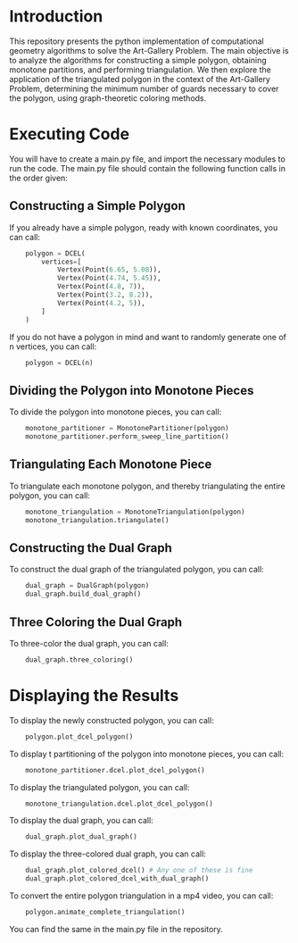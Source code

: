 # Introduction
This repository presents the python implementation of computational geometry algorithms to solve the Art-Gallery Problem. The main objective is to analyze the algorithms for constructing a simple polygon, obtaining monotone partitions, and performing triangulation. We then explore the application of the triangulated polygon in the context of the Art-Gallery Problem, determining the minimum number of guards necessary to cover the polygon, using graph-theoretic coloring methods.
# Executing Code
You will have to create a main.py file, and import the necessary modules to run the code. The main.py file should contain the following function calls in the order given:
## Constructing a Simple Polygon
If you already have a simple polygon, ready with known coordinates, you can call:
```python 
    polygon = DCEL(
        vertices=[
            Vertex(Point(6.65, 5.08)),
            Vertex(Point(4.74, 5.45)),
            Vertex(Point(4.8, 7)),
            Vertex(Point(3.2, 8.2)),
            Vertex(Point(4.2, 5)),
        ]
    )
```
If you do not have a polygon in mind and want to randomly generate one of n vertices, you can call:
```python
    polygon = DCEL(n)
```
## Dividing the Polygon into Monotone Pieces
To divide the polygon into monotone pieces, you can call:
```python
    monotone_partitioner = MonotonePartitioner(polygon)
    monotone_partitioner.perform_sweep_line_partition()
```
## Triangulating Each Monotone Piece
To triangulate each monotone polygon, and thereby triangulating the entire polygon, you can call:
```python
    monotone_triangulation = MonotoneTriangulation(polygon)
    monotone_triangulation.triangulate()
```
## Constructing the Dual Graph
To construct the dual graph of the triangulated polygon, you can call:
```python
    dual_graph = DualGraph(polygon)
    dual_graph.build_dual_graph()
```
## Three Coloring the Dual Graph
To three-color the dual graph, you can call:
```python
    dual_graph.three_coloring()
```
# Displaying the Results
To display the newly constructed polygon, you can call:
```python
    polygon.plot_dcel_polygon()
```
To display t partitioning of the polygon into monotone pieces, you can call:
```python
    monotone_partitioner.dcel.plot_dcel_polygon()
```
To display the triangulated polygon, you can call:
```python
    monotone_triangulation.dcel.plot_dcel_polygon()
```
To display the dual graph, you can call:
```python
    dual_graph.plot_dual_graph()
```
To display the three-colored dual graph, you can call:
```python
    dual_graph.plot_colored_dcel() # Any one of these is fine
    dual_graph.plot_colored_dcel_with_dual_graph()
```
To convert the entire polygon triangulation in a mp4 video, you can call:
```python
    polygon.animate_complete_triangulation()
```
You can find the same in the main.py file in the repository.